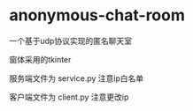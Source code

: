 # anonymous-chat-room
 一个基于udp协议实现的匿名聊天室

窗体采用的tkinter



服务端文件为 service.py		注意ip白名单

客户端文件为 client.py   注意更改ip

